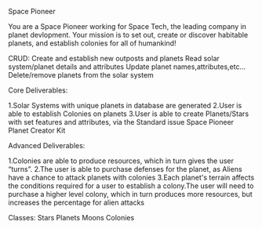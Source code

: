 Space Pioneer

You are a Space Pioneer working for Space Tech, the leading company in planet devlopment. Your mission is to set out, create or discover habitable planets, and establish colonies for all of humankind!

CRUD:
Create and establish new outposts and planets
Read solar system/planet details and attributes 
Update planet names,attributes,etc...
Delete/remove planets from the solar system

Core Deliverables:

1.Solar Systems with unique planets in database are generated
2.User is able to establish Colonies on planets
3.User is able to create Planets/Stars with set features and attributes, via the Standard issue Space Pioneer Planet Creator Kit
	
Advanced Deliverables:

1.Colonies are able to produce resources, which in turn gives the user “turns”.
2.The user is able to purchase defenses for the planet, as Aliens have a chance to attack planets with colonies
3.Each planet's terrain affects the conditions required for a user to establish a colony.The user will need to purchase a higher level colony, which in turn produces more resources, but increases the percentage for alien attacks 

Classes:
Stars
Planets
Moons
Colonies

	
